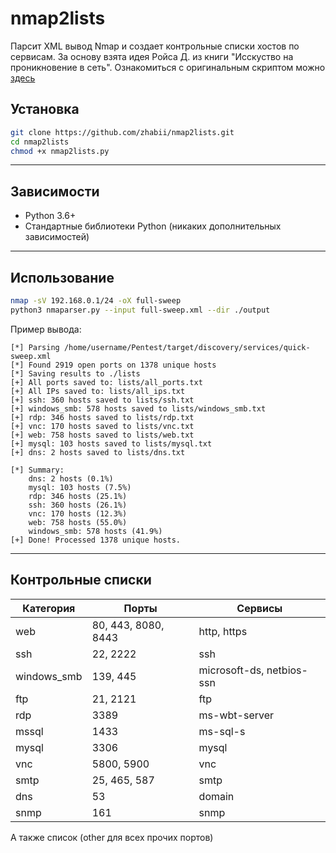 # nmap2lists

Парсит XML вывод Nmap и создает контрольные списки хостов по сервисам.
За основу взята идея Ройса Д. из книги "Исскуство на проникновение в сеть". Ознакомиться с оригинальным скриптом можно [здесь](https://github.com/R3dy/parsenmap)

## Установка

```bash
git clone https://github.com/zhabii/nmap2lists.git
cd nmap2lists
chmod +x nmap2lists.py
```
---
## Зависимости

- Python 3.6+
- Стандартные библиотеки Python (никаких дополнительных зависимостей)
---
## Использование 

```bash
nmap -sV 192.168.0.1/24 -oX full-sweep
python3 nmaparser.py --input full-sweep.xml --dir ./output
```

Пример вывода:
```plain
[*] Parsing /home/username/Pentest/target/discovery/services/quick-sweep.xml
[*] Found 2919 open ports on 1378 unique hosts
[*] Saving results to ./lists
[+] All ports saved to: lists/all_ports.txt
[+] All IPs saved to: lists/all_ips.txt
[+] ssh: 360 hosts saved to lists/ssh.txt
[+] windows_smb: 578 hosts saved to lists/windows_smb.txt
[+] rdp: 346 hosts saved to lists/rdp.txt
[+] vnc: 170 hosts saved to lists/vnc.txt
[+] web: 758 hosts saved to lists/web.txt
[+] mysql: 103 hosts saved to lists/mysql.txt
[+] dns: 2 hosts saved to lists/dns.txt

[*] Summary:
    dns: 2 hosts (0.1%)
    mysql: 103 hosts (7.5%)
    rdp: 346 hosts (25.1%)
    ssh: 360 hosts (26.1%)
    vnc: 170 hosts (12.3%)
    web: 758 hosts (55.0%)
    windows_smb: 578 hosts (41.9%)
[+] Done! Processed 1378 unique hosts.
```
---
## Контрольные списки 

| Категория   | Порты               | Сервисы                   |
| ----------- | ------------------- | ------------------------- |
| web         | 80, 443, 8080, 8443 | http, https               |
| ssh         | 22, 2222            | ssh                       |
| windows_smb | 139, 445            | microsoft-ds, netbios-ssn |
| ftp         | 21, 2121            | ftp                       |
| rdp         | 3389                | ms-wbt-server             |
| mssql       | 1433                | ms-sql-s                  |
| mysql       | 3306                | mysql                     |
| vnc         | 5800, 5900          | vnc                       |
| smtp        | 25, 465, 587        | smtp                      |
| dns         | 53                  | domain                    |
| snmp        | 161                 | snmp                      |

А также список (other для всех прочих портов)
